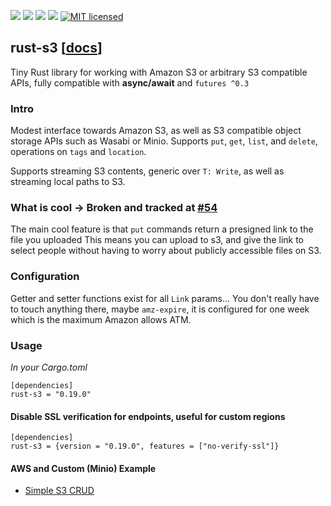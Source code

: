 [![](https://camo.githubusercontent.com/2fee3780a8605b6fc92a43dab8c7b759a274a6cf/68747470733a2f2f696d672e736869656c64732e696f2f62616467652f72757374632d737461626c652d627269676874677265656e2e737667)](https://www.rust-lang.org/downloads.html)
[![](https://travis-ci.org/durch/rust-s3.svg?branch=master)](https://travis-ci.org/durch/rust-s3)
[![](http://meritbadge.herokuapp.com/rust-s3)](https://crates.io/crates/rust-s3)
![](https://img.shields.io/crates/d/rust-s3.svg)
[![MIT licensed](https://img.shields.io/badge/license-MIT-blue.svg)](https://github.com/durch/rust-s3/blob/master/LICENSE.md)
<!-- [![Join the chat at https://gitter.im/durch/rust-s3](https://badges.gitter.im/durch/rust-s3.svg)](https://gitter.im/durch/rust-s3?utm_source=badge&utm_medium=badge&utm_campaign=pr-badge&utm_content=badge) -->
## rust-s3 [[docs](https://durch.github.io/rust-s3/)]

Tiny Rust library for working with Amazon S3 or arbitrary S3 compatible APIs, fully compatible with **async/await** and `futures ^0.3`

### Intro
Modest interface towards Amazon S3, as well as S3 compatible object storage APIs such as Wasabi or Minio.
Supports `put`, `get`, `list`, and `delete`, operations on `tags` and `location`.

Supports streaming S3 contents, generic over `T: Write`, as well as streaming local paths to S3.

### What is cool -> Broken and tracked at [#54](https://github.com/durch/rust-s3/issues/54)

The main cool feature is that `put` commands return a presigned link to the file you uploaded
This means you can upload to s3, and give the link to select people without having to worry about publicly accessible files on S3.

### Configuration

Getter and setter functions exist for all `Link` params... You don't really have to touch anything there, maybe `amz-expire`,
it is configured for one week which is the maximum Amazon allows ATM.

### Usage

*In your Cargo.toml*

```
[dependencies]
rust-s3 = "0.19.0"
```

#### Disable SSL verification for endpoints, useful for custom regions
```
[dependencies]
rust-s3 = {version = "0.19.0", features = ["no-verify-ssl"]}
```

#### AWS and Custom (Minio) Example

+ [Simple S3 CRUD](https://github.com/durch/rust-s3/blob/master/src/bin/simple_crud.rs)

